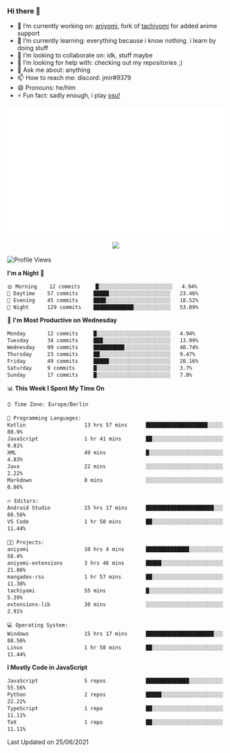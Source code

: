 ### Hi there 👋



<!--
**jmir1/jmir1** is a ✨ _special_ ✨ repository because its `README.md` (this file) appears on your GitHub profile.

Here are some ideas to get you started:
-->
- 🔭 I’m currently working on: [aniyomi](https://github.com/jmir1/aniyomi), fork of [tachiyomi](https://github.com/tachiyomiorg/tachiyomi) for added anime support
- 🌱 I’m currently learning: everything because i know nothing. i learn by doing stuff
- 👯 I’m looking to collaborate on: idk, stuff maybe
- 🤔 I’m looking for help with: checking out my repositories ;)
- 💬 Ask me about: anything
- 📫 How to reach me: discord: jmir#9379
- 😄 Pronouns: he/him
- ⚡ Fun fact: sadly enough, i play [osu!](https://osu.ppy.sh/users/18018426)  
<div>
	<p align="center">
		<a href="https://github.com/jmir1?tab=repositories" target="_blank" rel="noopener"><img src="https://github.com/jmir1/github-stats/blob/master/generated/overview.svg"></a>
	</p>
	<p align="center">
		<a href="https://github.com/search?o=desc&q=author%3Ajmir1&s=committer-date&type=Commits" target="_blank" rel="noopener"><img src="https://github-readme-streak-stats.herokuapp.com/?user=jmir1"></a>
	</p>
</div>

<!--START_SECTION:waka-->
![Profile Views](http://img.shields.io/badge/Profile%20Views-22-blue)

**I'm a Night 🦉** 

```text
🌞 Morning    12 commits     █░░░░░░░░░░░░░░░░░░░░░░░░   4.94% 
🌆 Daytime    57 commits     █████░░░░░░░░░░░░░░░░░░░░   23.46% 
🌃 Evening    45 commits     ████░░░░░░░░░░░░░░░░░░░░░   18.52% 
🌙 Night      129 commits    █████████████░░░░░░░░░░░░   53.09%

```
📅 **I'm Most Productive on Wednesday** 

```text
Monday       12 commits     █░░░░░░░░░░░░░░░░░░░░░░░░   4.94% 
Tuesday      34 commits     ███░░░░░░░░░░░░░░░░░░░░░░   13.99% 
Wednesday    99 commits     ██████████░░░░░░░░░░░░░░░   40.74% 
Thursday     23 commits     ██░░░░░░░░░░░░░░░░░░░░░░░   9.47% 
Friday       49 commits     █████░░░░░░░░░░░░░░░░░░░░   20.16% 
Saturday     9 commits      █░░░░░░░░░░░░░░░░░░░░░░░░   3.7% 
Sunday       17 commits     █░░░░░░░░░░░░░░░░░░░░░░░░   7.0%

```


📊 **This Week I Spent My Time On** 

```text
⌚︎ Time Zone: Europe/Berlin

💬 Programming Languages: 
Kotlin                   13 hrs 57 mins      ████████████████████░░░░░   80.9% 
JavaScript               1 hr 41 mins        ██░░░░░░░░░░░░░░░░░░░░░░░   9.81% 
XML                      49 mins             █░░░░░░░░░░░░░░░░░░░░░░░░   4.83% 
Java                     22 mins             ░░░░░░░░░░░░░░░░░░░░░░░░░   2.22% 
Markdown                 8 mins              ░░░░░░░░░░░░░░░░░░░░░░░░░   0.86%

🔥 Editors: 
Android Studio           15 hrs 17 mins      ██████████████████████░░░   88.56% 
VS Code                  1 hr 58 mins        ██░░░░░░░░░░░░░░░░░░░░░░░   11.44%

🐱‍💻 Projects: 
aniyomi                  10 hrs 4 mins       ██████████████░░░░░░░░░░░   58.4% 
aniyomi-extensions       3 hrs 46 mins       █████░░░░░░░░░░░░░░░░░░░░   21.86% 
mangadex-rss             1 hr 57 mins        ██░░░░░░░░░░░░░░░░░░░░░░░   11.38% 
tachiyomi                55 mins             █░░░░░░░░░░░░░░░░░░░░░░░░   5.39% 
extensions-lib           30 mins             ░░░░░░░░░░░░░░░░░░░░░░░░░   2.91%

💻 Operating System: 
Windows                  15 hrs 17 mins      ██████████████████████░░░   88.56% 
Linux                    1 hr 58 mins        ██░░░░░░░░░░░░░░░░░░░░░░░   11.44%

```

**I Mostly Code in JavaScript** 

```text
JavaScript               5 repos             ██████████████░░░░░░░░░░░   55.56% 
Python                   2 repos             █████░░░░░░░░░░░░░░░░░░░░   22.22% 
TypeScript               1 repo              ██░░░░░░░░░░░░░░░░░░░░░░░   11.11% 
TeX                      1 repo              ██░░░░░░░░░░░░░░░░░░░░░░░   11.11%

```



 Last Updated on 25/06/2021
<!--END_SECTION:waka-->
